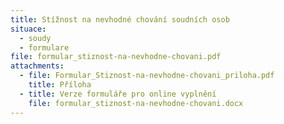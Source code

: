 ```yaml
---
title: Stížnost na nevhodné chování soudních osob
situace:
  - soudy
  - formulare
file: formular_stiznost-na-nevhodne-chovani.pdf
attachments:
  - file: Formular_Stiznost-na-nevhodne-chovani_priloha.pdf
    title: Příloha
  - title: Verze formuláře pro online vyplnění
    file: formular_stiznost-na-nevhodne-chovani.docx
---
```

